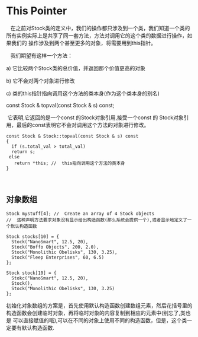# This Pointer

   在之前对Stock类的定义中，我们的操作都只涉及到一个类，我们知道一个类的所有实例实际上是共享了同一套方法，方法对调用它的这个类的数据进行操作，如果我们的
操作涉及到两个甚至更多的对象，将需要用到this指针。

   我们期望有这样一个方法：
  
  a)  它比较两个Stock类的总价值，并返回那个价值更高的对象
  
  b)  它不会对两个对象进行修改
  
  c)  类的this指针指向调用这个方法的类本身(作为这个类本身的别名)
  
  const Stock & topval(const Stock & s) const;
  
   它表明,它返回的是一个const 的Stock对象引用,接受一个const 的 Stock对象引用，最后的const表明它不会对调用这个方法的对象进行修改。
  
    const Stock & Stock::topval(const Stock & s) const 
    {
      if (s.total_val > total_val)
      return s;
     else
       return *this; //  this指向调用这个方法的类本身
    }
 
## 对象数组
    Stock mystuff[4]; //  Create an array of 4 Stock objects
    //  这种声明方法要求对象没有显示给出构造函数(那么系统会提供一个),或者显示地定义了一个默认构造函数
    
    Stock stocks[10] = {
      Stock("NanoSmart", 12.5, 20),
      Stock("Boffo Objects", 200, 2.0),
      Stock("Monolithic Obelisks", 130, 3.25),
      Stock("Fleep Enterprises", 60, 6.5)
    };
    
    Stock stock[10] = {
      Stokc("NanoSmart", 12.5, 20),
      Stock(),
      Stock("Monolithic Obelisks", 130, 3.25)
    };
 
初始化对象数组的方案是，首先使用默认构造函数创建数组元素，然后花括号里的构造函数会创建临时对象，再将临时对象的内容复制到相应的元素中(别忘了,类也是
可以直接赋值的哦),可以在不同的对象上使用不同的构造函数，但是，这个类一定要有默认构造函数.
